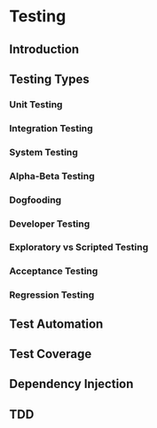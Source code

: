 <link rel="stylesheet" href="{{baseUrl}}/css/textbook.css">

<div class="website-content">

<div id="main">

# Testing

## Introduction

<include src="introduction/what/print.md" />
<include src="introduction/testability/print.md" />

## Testing Types

### Unit Testing

<include src="testingTypes/unitTesting/what/print.md" />
<include src="testingTypes/unitTesting/stubs/print.md" />

### Integration Testing

<include src="testingTypes/integrationTesting/what/print.md" />

### System Testing

<include src="testingTypes/systemTesting/what/print.md" />

### Alpha-Beta Testing

<include src="testingTypes/alphaBetaTesting/what/print.md" />

### Dogfooding

<include src="testingTypes/dogfooding/what/print.md" />

### Developer Testing

<include src="testingTypes/developerTesting/what/print.md" />
<include src="testingTypes/developerTesting/why/print.md" />

### Exploratory vs Scripted Testing

<include src="testingTypes/exploratoryVsScriptedTesting/what/print.md" />
<include src="testingTypes/exploratoryVsScriptedTesting/when/print.md" />

### Acceptance Testing

<include src="testingTypes/acceptanceTesting/what/print.md" />
<include src="testingTypes/acceptanceTesting/acceptanceVsSystemTesting/print.md" />

### Regression Testing

<include src="testingTypes/regressionTesting/what/print.md" />

## Test Automation

<include src="testAutomation/what/print.md" />
<include src="testAutomation/testingTextUis/print.md" />
<include src="testAutomation/usingTestDrivers/print.md" />
<include src="testAutomation/tools/print.md" />
<include src="testAutomation/testingGuis/print.md" />

## Test Coverage

<include src="testCoverage/what/print.md" />
<include src="testCoverage/how/print.md" />

## Dependency Injection

<include src="dependencyInjection/what/print.md" />
<include src="dependencyInjection/how/print.md" />

## TDD

<include src="tdd/what/print.md" />
<include src="tdd/how/print.md" />

</div>

</div>
